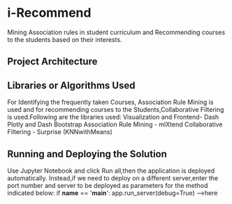 # i-Recommend
Mining Association rules in student curriculum and Recommending courses to the students based on their interests.

## Project Architecture
## Libraries or Algorithms Used
For Identifying the frequently taken Courses, Association Rule Mining is used and for recommending courses to the Students,Collaborative Filtering is used.Following are the libraries used:
Visualization and Frontend- Dash Plotly and Dash Bootstrap
Association Rule Mining - mlXtend
Collaborative Filtering - Surprise (KNNwithMeans)
## Running and Deploying the Solution
Use Jupyter Notebook and click Run all,then the application is deployed automatically. Instead,if we need to deploy on a different server,enter the port number and server to be deployed as parameters for the method indicated below:
if __name__ == '__main__':
    app.run_server(debug=True) -->here
